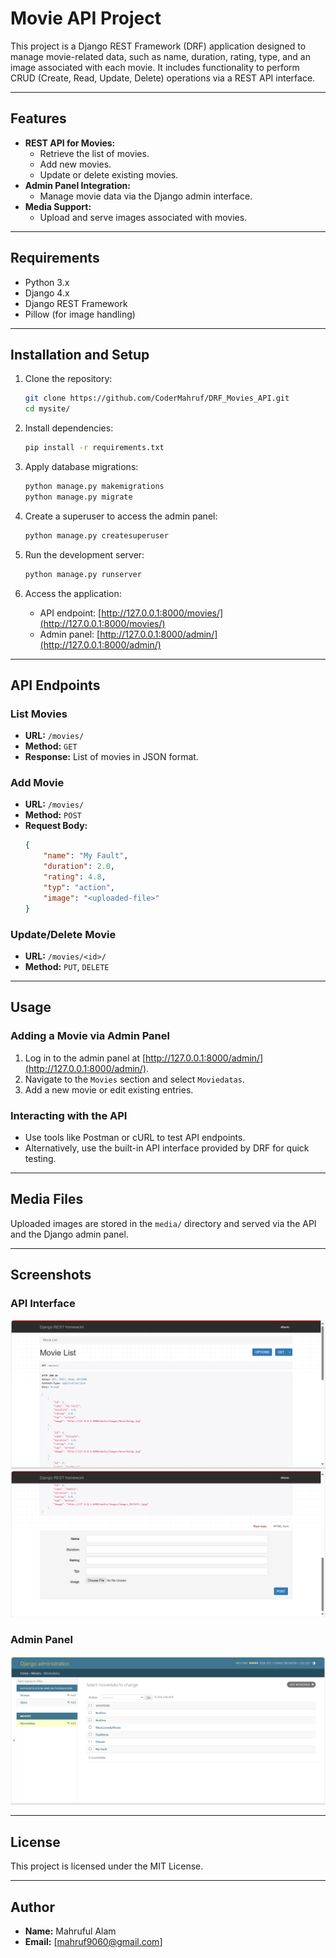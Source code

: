 # Movie API Project

This project is a Django REST Framework (DRF) application designed to manage movie-related data, such as name, duration, rating, type, and an image associated with each movie. It includes functionality to perform CRUD (Create, Read, Update, Delete) operations via a REST API interface.

---

## Features

- **REST API for Movies:**
  - Retrieve the list of movies.
  - Add new movies.
  - Update or delete existing movies.
- **Admin Panel Integration:**
  - Manage movie data via the Django admin interface.
- **Media Support:**
  - Upload and serve images associated with movies.

---

## Requirements

- Python 3.x
- Django 4.x
- Django REST Framework
- Pillow (for image handling)

---

## Installation and Setup

1. Clone the repository:
   ```bash
   git clone https://github.com/CoderMahruf/DRF_Movies_API.git
   cd mysite/
   ```

2. Install dependencies:
   ```bash
   pip install -r requirements.txt
   ```

3. Apply database migrations:
   ```bash
   python manage.py makemigrations
   python manage.py migrate
   ```

4. Create a superuser to access the admin panel:
   ```bash
   python manage.py createsuperuser
   ```

5. Run the development server:
   ```bash
   python manage.py runserver
   ```

6. Access the application:
   - API endpoint: [http://127.0.0.1:8000/movies/](http://127.0.0.1:8000/movies/)
   - Admin panel: [http://127.0.0.1:8000/admin/](http://127.0.0.1:8000/admin/)

---

## API Endpoints

### List Movies
- **URL:** `/movies/`
- **Method:** `GET`
- **Response:** List of movies in JSON format.

### Add Movie
- **URL:** `/movies/`
- **Method:** `POST`
- **Request Body:**
  ```json
  {
      "name": "My Fault",
      "duration": 2.0,
      "rating": 4.8,
      "typ": "action",
      "image": "<uploaded-file>"
  }
  ```

### Update/Delete Movie
- **URL:** `/movies/<id>/`
- **Method:** `PUT`, `DELETE`

---

## Usage

### Adding a Movie via Admin Panel
1. Log in to the admin panel at [http://127.0.0.1:8000/admin/](http://127.0.0.1:8000/admin/).
2. Navigate to the `Movies` section and select `Moviedatas`.
3. Add a new movie or edit existing entries.

### Interacting with the API
- Use tools like Postman or cURL to test API endpoints.
- Alternatively, use the built-in API interface provided by DRF for quick testing.

---

## Media Files
Uploaded images are stored in the `media/` directory and served via the API and the Django admin panel.

---

## Screenshots

### API Interface
![API Screenshot 1](screenshot/1.png)
![API Screenshot 2](screenshot/2.png)

### Admin Panel
![Admin Panel Screenshot](screenshot/3.png)

---

## License
This project is licensed under the MIT License.

---

## Author
- **Name:** Mahruful Alam
- **Email:** [mahruf9060@gmail.com]

